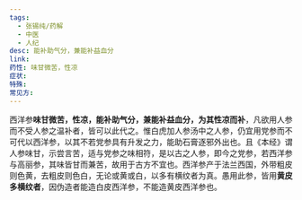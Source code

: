 ```yaml
---
tags:
  - 张锡纯/药解
  - 中医
  - 人纪
desc: 能补助气分，兼能补益血分
link: 
药性: 味甘微苦，性凉
症状: 
特殊: 
常见方:
---
```



西洋参**味甘微苦，性凉，能补助气分，兼能补益血分，为其性凉而补**，凡欲用人参而不受人参之温补者，皆可以此代之。惟白虎加人参汤中之人参，仍宜用党参而不可代以西洋参，以其不若党参具有升发之力，能助石膏逐邪外出也。且《本经》谓人参味甘，示尝言苦，适与党参之味相符，是以古之人参，即今之党参，若西洋参与高丽参，其味皆甘而兼苦，故用于古方不宜也。西洋参产于法兰西国，外带粗皮则色黄，去粗皮则色白，无论或黄或白，以多有横纹者为真。愚用此参，皆用**黄皮多横纹者**，因伪造者能造白皮西洋参，不能造黄皮西洋参也。